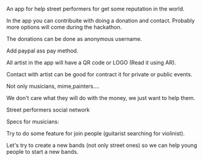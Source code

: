 An app for help street performers for get some reputation in the world.


In the app you can contribuite with doing a donation and contact. Probably more options will come during the hackathon.

The donations can be done as anonymous username.

Add paypal ass pay method.

All artist in the app will have a QR code or LOGO (Read it using AR).

Contact with artist can be good for contract it for private or public events.

Not only musicians, mime,painters....


We don't care what they will do with the money, we just want to help them.

Street performers social network

Specs for musicians:

Try to do some feature for join people (guitarist searching for violinist).

Let's try to create a new bands (not only street ones) so we can help young people to start a new bands.


